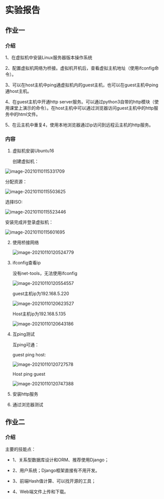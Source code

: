  # 实验报告

## 作业一

### 介绍

1、在虚拟机中安装Linux服务器版本操作系统

2、配置虚拟机网络为桥接。虚拟机开机后，查看虚拟主机地址（使用ifconfig命令）。

3、可以在host主机中ping通虚拟机内的guest主机，也可以在guest主机中ping通host主机。

4、在guest主机中开通http server服务。可以通过python3自带的http模块（使用课堂上演示的命令）。在host主机中可以通过浏览器访问guest主机中的http服务中的html文件。

5、在云主机中重复4，使用本地浏览器通过ip访问到远程云主机的http服务。

### 内容

1. 虚拟机安装Ubuntu16

   创建虚拟机：

![image-20210110115331709](C:\Users\14272\AppData\Roaming\Typora\typora-user-images\image-20210110115331709.png)

分配资源：

![image-20210110115503625](C:\Users\14272\AppData\Roaming\Typora\typora-user-images\image-20210110115503625.png)

选择ISO:

![image-20210110115523446](C:\Users\14272\AppData\Roaming\Typora\typora-user-images\image-20210110115523446.png)

安装完成并登录虚拟机：

![image-20210110115601695](C:\Users\14272\AppData\Roaming\Typora\typora-user-images\image-20210110115601695.png)

2. 使用桥接网络

   ![image-20210110120524779](C:\Users\14272\AppData\Roaming\Typora\typora-user-images\image-20210110120524779.png)

   

3. ifconfig查看ip

   没有net-tools，无法使用ifconfig

   ![image-20210110120554557](C:\Users\14272\AppData\Roaming\Typora\typora-user-images\image-20210110120554557.png)

   guest主机ip为192.168.5.220

   ![image-20210110120623527](C:\Users\14272\AppData\Roaming\Typora\typora-user-images\image-20210110120623527.png)

   Host主机ip为192.168.5.135

   ![image-20210110120643186](C:\Users\14272\AppData\Roaming\Typora\typora-user-images\image-20210110120643186.png)

   

4. 互ping测试

   互ping可通：

   guest ping host:

   ![image-20210110120727578](C:\Users\14272\AppData\Roaming\Typora\typora-user-images\image-20210110120727578.png)

   Host ping guest

   ![image-20210110120747388](C:\Users\14272\AppData\Roaming\Typora\typora-user-images\image-20210110120747388.png)

   

5. 安装http服务

6. 通过浏览器测试

   



## 作业二

### 介绍

主要的技能点：

- 1、关系型数据库设计和ORM、推荐使用Django；

- 2、用户系统；Django框架直接有不用开发。
- 3、前端Hash值计算、可以找开源的工具；
- 4、Web端文件上传和下载。

